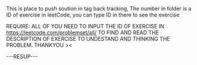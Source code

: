 This is place to push soution in tag back tracking, The number in folder is a ID of exercise in leetCode, you can type ID in there to see the exercise

REQUIRE: ALL OF YOU NEED TO INPUT THE ID OF EXERCISE IN https://leetcode.com/problemset/all/ TO FIND AND READ THE DESCRIPTION OF EXERCISE TO UNDESTAND AND THINKING THE PROBLEM. THANKYOU ><

---RESUP---
